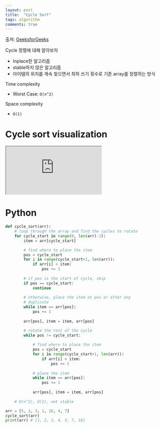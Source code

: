 ```yaml
---
layout: post
title:  "Cycle Sort"
tags: algorithm
comments: true
---
```

출처: [GeeksforGeeks](https://www.geeksforgeeks.org/cycle-sort/)

Cycle 정렬에 대해 알아보자

- Inplace한 알고리즘
- stable하지 않은 알고리즘
- 아이템의 위치를 계속 찾으면서 최하 쓰기 횟수로 기존 array를 정렬하는 방식

Time complexity
- Worst Case: `O(n^2)`

Space complexity
- `O(1)` 

# Cycle sort visualization
<!-- 16:9 aspect ratio -->
<div class="responsive-embed responsive-embed-16by9">
  <iframe class="responsive-embed-item" src="https://www.youtube-nocookie.com/embed/gZNOM_yMdSQ"></iframe>
</div>

# Python
```python
def cycle_sort(arr):
    # loop through the array and find the cycles to rotate
    for cycle_start in range(0, len(arr)-1):
        item = arr[cycle_start]

        # find where to place the item
        pos = cycle_start
        for i in range(cycle_start+1, len(arr)):
            if arr[i] < item:
                pos += 1
        
        # if pos is the start of cycle, skip
        if pos == cycle_start:
            continue
            
        # otherwise, place the item at pos or after any
        # duplicate
        while item == arr[pos]:
            pos += 1
        
        arr[pos], item = item, arr[pos]

        # rotate the rest of the cycle
        while pos != cycle_start:
            
            # find where to place the item
            pos = cycle_start
            for i in range(cycle_start+1, len(arr)):
                if arr[i] < item:
                    pos += 1
            
            # place the item
            while item == arr[pos]:
                pos += 1
            
            arr[pos], item = item, arr[pos]
    
    # O(n^2), O(1), not stable

arr = [5, 2, 3, 1, 16, 4, 7]
cycle_sort(arr)
print(arr) # [1, 2, 3, 4, 5, 7, 16]
```